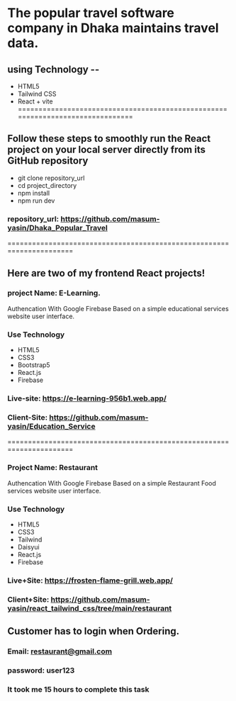 
# The popular travel software company in Dhaka maintains travel data.

## using Technology --
* HTML5
* Tailwind CSS 
* React + vite
===============================================================================

## Follow these steps to smoothly run the React project on your local server directly from its GitHub repository
* git clone repository_url
* cd project_directory
* npm install
* npm run dev
### repository_url: https://github.com/masum-yasin/Dhaka_Popular_Travel

======================================================================

## Here are two of my frontend React projects!
### project Name: E-Learning.
 Authencation With Google Firebase
 Based on a simple educational services website user interface.
### Use Technology 
* HTML5 
* CSS3
* Bootstrap5 
* React.js
* Firebase

### Live-site: https://e-learning-956b1.web.app/
### Client-Site: https://github.com/masum-yasin/Education_Service

======================================================================

### Project Name: Restaurant
Authencation With Google Firebase Based on a simple Restaurant Food services website user interface.
### Use Technology
* HTML5 
* CSS3
* Tailwind
* Daisyui
* React.js
* Firebase
### Live+Site: https://frosten-flame-grill.web.app/
### Client+Site: https://github.com/masum-yasin/react_tailwind_css/tree/main/restaurant
## Customer has to login when Ordering.
### Email: restaurant@gmail.com
### password: user123
### It took me 15 hours to complete this task










